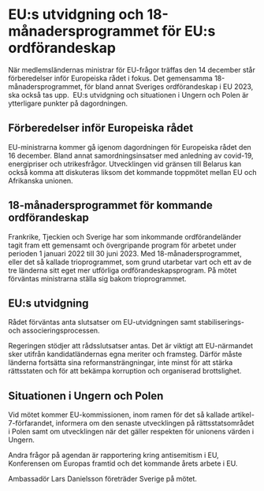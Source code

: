 # EU:s utvidgning och 18-månadersprogrammet för EU:s ordförandeskap

När medlemsländernas ministrar för EU\-frågor träffas den 14 december står förberedelser inför Europeiska rådet i fokus. Det gemensamma 18\-månadersprogrammet, för bland annat Sveriges ordförandeskap i EU 2023, ska också tas upp.  EU:s utvidgning och situationen i Ungern och Polen är ytterligare punkter på dagordningen.


## Förberedelser inför Europeiska rådet

EU\-ministrarna kommer gå igenom dagordningen för Europeiska rådet den 16 december. Bland annat samordningsinsatser med anledning av covid\-19, energipriser och utrikesfrågor. Utvecklingen vid gränsen till Belarus kan också komma att diskuteras liksom det kommande toppmötet mellan EU och Afrikanska unionen.

## 18\-månadersprogrammet för kommande ordförandeskap

Frankrike, Tjeckien och Sverige har som inkommande ordförandeländer tagit fram ett gemensamt och övergripande program för arbetet under perioden 1 januari 2022 till 30 juni 2023\. Med 18\-månadersprogrammet, eller det så kallade trioprogrammet, som grund utarbetar vart och ett av de tre länderna sitt eget mer utförliga ordförandeskapsprogram. På mötet förväntas ministrarna ställa sig bakom trioprogrammet.

## EU:s utvidgning

Rådet förväntas anta slutsatser om EU\-utvidgningen samt stabiliserings\- och associeringsprocessen.

Regeringen stödjer att rådsslutsatser antas. Det är viktigt att EU\-närmandet sker utifrån kandidatländernas egna meriter och framsteg. Därför måste länderna fortsätta sina reformansträngningar, inte minst för att stärka rättsstaten och för att bekämpa korruption och organiserad brottslighet.

## Situationen i Ungern och Polen

Vid mötet kommer EU\-kommissionen, inom ramen för det så kallade artikel\-7\-förfarandet, informera om den senaste utvecklingen på rättsstatsområdet i Polen samt om utvecklingen när det gäller respekten för unionens värden i Ungern.

Andra frågor på agendan är rapportering kring antisemitism i EU, Konferensen om Europas framtid och det kommande årets arbete i EU.

Ambassadör Lars Danielsson företräder Sverige på mötet.
